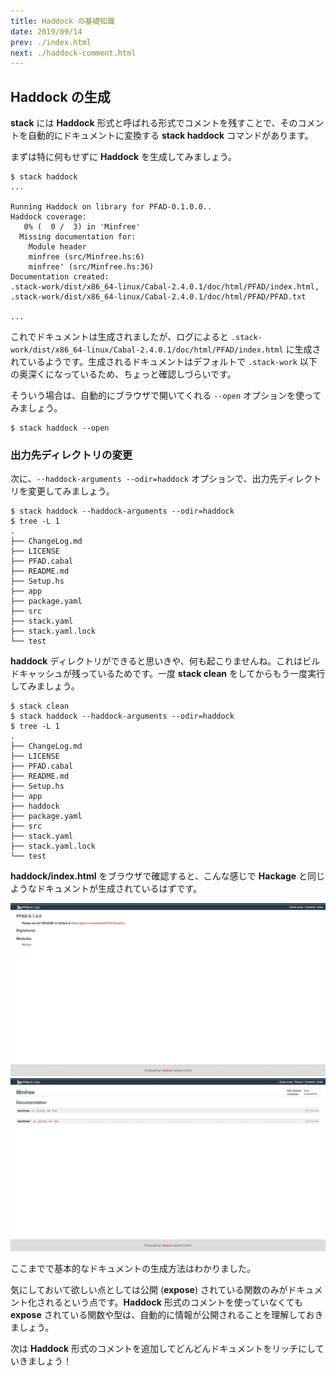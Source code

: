 ```yaml
---
title: Haddock の基礎知識
date: 2019/09/14
prev: ./index.html
next: ./haddock-comment.html
---
```


## Haddock の生成

**stack** には **Haddock** 形式と呼ばれる形式でコメントを残すことで、そのコメントを自動的にドキュメントに変換する **stack haddock** コマンドがあります。

まずは特に何もせずに **Haddock** を生成してみましょう。

```shell-session
$ stack haddock
...

Running Haddock on library for PFAD-0.1.0.0..
Haddock coverage:
   0% (  0 /  3) in 'Minfree'
  Missing documentation for:
    Module header
    minfree (src/Minfree.hs:6)
    minfree' (src/Minfree.hs:36)
Documentation created:
.stack-work/dist/x86_64-linux/Cabal-2.4.0.1/doc/html/PFAD/index.html,
.stack-work/dist/x86_64-linux/Cabal-2.4.0.1/doc/html/PFAD/PFAD.txt

...
```

これでドキュメントは生成されましたが、ログによると `.stack-work/dist/x86_64-linux/Cabal-2.4.0.1/doc/html/PFAD/index.html` に生成されているようです。生成されるドキュメントはデフォルトで `.stack-work` 以下の奥深くになっているため、ちょっと確認しづらいです。

そういう場合は、自動的にブラウザで開いてくれる `--open` オプションを使ってみましょう。

```shell
$ stack haddock --open
```

### 出力先ディレクトリの変更

次に、`--haddock-arguments --odir=haddock` オプションで、出力先ディレクトリを変更してみましょう。

```shell-session
$ stack haddock --haddock-arguments --odir=haddock
$ tree -L 1
.
├── ChangeLog.md
├── LICENSE
├── PFAD.cabal
├── README.md
├── Setup.hs
├── app
├── package.yaml
├── src
├── stack.yaml
├── stack.yaml.lock
└── test
```

**haddock** ディレクトリができると思いきや、何も起こりませんね。これはビルドキャッシュが残っているためです。一度 **stack clean** をしてからもう一度実行してみましょう。

```shell-session
$ stack clean
$ stack haddock --haddock-arguments --odir=haddock
$ tree -L 1
.
├── ChangeLog.md
├── LICENSE
├── PFAD.cabal
├── README.md
├── Setup.hs
├── app
├── haddock
├── package.yaml
├── src
├── stack.yaml
├── stack.yaml.lock
└── test
```

**haddock/index.html** をブラウザで確認すると、こんな感じで **Hackage** と同じようなドキュメントが生成されているはずです。

![](/images/haddock01.jpeg)
![](/images/haddock02.jpeg)

ここまでで基本的なドキュメントの生成方法はわかりました。

気にしておいて欲しい点としては公開 (**expose**) されている関数のみがドキュメント化されるという点です。**Haddock** 形式のコメントを使っていなくても **expose** されている関数や型は、自動的に情報が公開されることを理解しておきましょう。

次は **Haddock** 形式のコメントを追加してどんどんドキュメントをリッチにしていきましょう！
